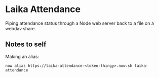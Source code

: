 Laika Attendance
================

Piping attendance status through a Node web server back to a file on a webdav share.

Notes to self
------------

Making an alias:
```
now alias https://laika-attendance-<token-thingy>.now.sh laika-attendance
```
